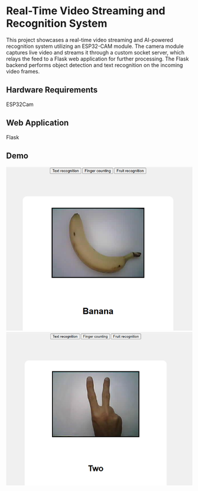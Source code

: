 <h1>Real-Time Video Streaming and Recognition System</h1>

This project showcases a real-time video streaming and AI-powered recognition system utilizing an ESP32-CAM module. The camera module captures live video and streams it through a custom socket server, which relays the feed to a Flask web application for further processing. The Flask backend performs object detection and text recognition on the incoming video frames.

<h2>Hardware Requirements</h2>

ESP32Cam
</br>

<h2>Web Application</h2>

Flask

<h2>Demo</h2>
<img src="./demo/demo1.png" />
<img src="./demo/demo2.png" />
